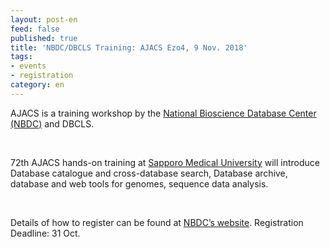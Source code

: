 ```yaml
---
layout: post-en
feed: false
published: true
title: 'NBDC/DBCLS Training: AJACS Ezo4, 9 Nov. 2018'
tags:
- events
- registration
category: en
---
```

AJACS is a training workshop by the [National Bioscience Database Center (NBDC)](https://biosciencedbc.jp/en/) and DBCLS.

<br />

72th AJACS hands-on training at [Sapporo Medical University](http://web.sapmed.ac.jp/e/)  will introduce Database catalogue and cross-database search, Database archive, database and web tools for genomes, sequence data analysis.

<br />

Details of how to register can be found at [NBDC’s website](http://events.biosciencedbc.jp/training/ajacs72). Registration Deadline: 31 Oct.
